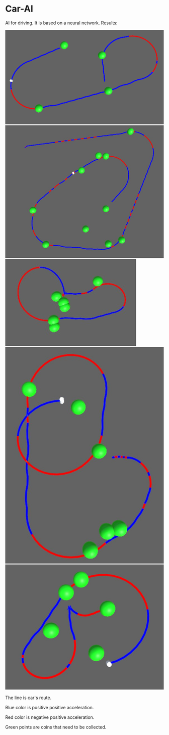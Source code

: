 # Car-AI

AI for driving. It is based on a neural network.
Results:

![1](https://github.com/josdas/Car-AI/blob/master/screen/Screenshot_1.png)
![2](https://github.com/josdas/Car-AI/blob/master/screen/Screenshot_2.jpg)
![3](https://github.com/josdas/Car-AI/blob/master/screen/Screenshot_3.jpg)
![4](https://github.com/josdas/Car-AI/blob/master/screen/Screenshot_4.jpg)
![5](https://github.com/josdas/Car-AI/blob/master/screen/Screenshot_5.jpg)

The line is car's route. 

Blue color is positive positive acceleration.

Red color is negative positive acceleration.

Green points are coins that need to be collected.
